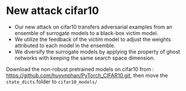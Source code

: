 # New attack cifar10

* Our new attack on cifar10 transfers adversarial examples from an ensemble of surrogate models to a black-box victim model.  
* We utilize the feedback of the victim model to adjust the weights attributed to each model in the ensemble.  
* We diversify the surrogate models by applying the property of ghost networks with keeping the same search space dimension.  

Download the non-robust pretrained models on cifar10 from : https://github.com/huyvnphan/PyTorch_CIFAR10.git, then move the `state_dicts` folder to `cifar10_models/`
